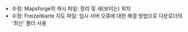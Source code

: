 - 수정: Mapsforge의 캐시 파일: 정리 및 새(보이는) 위치
- 수정: Freizeitkarte 지도 파일: 임시 서버 오류에 대한 해결 방법으로 다운로더의 '최신' 폴더 사용
